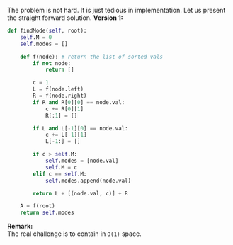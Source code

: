 The problem is not hard. It is just tedious in implementation. Let us present the straight forward solution.
**Version 1:**  
```python
def findMode(self, root):
	self.M = 0
	self.modes = []

	def f(node): # return the list of sorted vals
		if not node:
			return []

		c = 1
		L = f(node.left)
		R = f(node.right)
		if R and R[0][0] == node.val:
			c += R[0][1]
			R[:1] = []

		if L and L[-1][0] == node.val:
			c += L[-1][1]
			L[-1:] = []

		if c > self.M:
			self.modes = [node.val]
			self.M = c
		elif c == self.M:
			self.modes.append(node.val)

		return L + [(node.val, c)] + R

	A = f(root)
	return self.modes
```
**Remark:**  
The real challenge is to contain in `O(1)` space.
